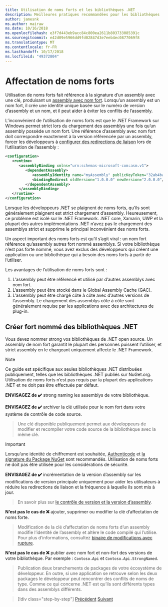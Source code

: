 ```yaml
---
title: Utilisation de noms forts et les bibliothèques .NET
description: Meilleures pratiques recommandées pour les bibliothèques .NET d’affectation de noms forts.
author: jamesnk
ms.author: mairaw
ms.date: 10/16/2018
ms.openlocfilehash: e3f7d443eb9acc84c800ea2611b803733085391c
ms.sourcegitcommit: e42d09e5966dd9fd02847d3e7eeb4ec0877069f8
ms.translationtype: MT
ms.contentlocale: fr-FR
ms.lasthandoff: 10/17/2018
ms.locfileid: "49372804"
---
```

# <a name="strong-naming"></a>Affectation de noms forts

Utilisation de noms forts fait référence à la signature d’un assembly avec une clé, produisant un [assembly avec nom fort](../../framework/app-domains/strong-named-assemblies.md). Lorsqu’un assembly est un nom fort, il crée une identité unique basée sur le numéro de version d’assembly et un nom, et il peut aider à éviter les conflits de l’assembly.

L’inconvénient de l’utilisation de noms forts est que le .NET Framework sur Windows permet strict lors du chargement des assemblys une fois qu’un assembly possède un nom fort. Une référence d’assembly avec nom fort doit correspondre exactement à la version référencée par un assembly, forcer les développeurs à [configurer des redirections de liaison](../../framework/configure-apps/redirect-assembly-versions.md) lors de l’utilisation de l’assembly :

```xml
<configuration>
   <runtime>
      <assemblyBinding xmlns="urn:schemas-microsoft-com:asm.v1">
         <dependentAssembly>
            <assemblyIdentity name="myAssembly" publicKeyToken="32ab4ba45e0a69a1" culture="neutral" />
            <bindingRedirect oldVersion="1.0.0.0" newVersion="2.0.0.0"/>
         </dependentAssembly>
      </assemblyBinding>
   </runtime>
</configuration>
```

Lorsque les développeurs .NET se plaignent de noms forts, qu’ils sont généralement plaignent est strict chargement d’assembly. Heureusement, ce problème est isolé sur le .NET Framework. .NET core, Xamarin, UWP et la plupart des autres implémentations .NET n’avez pas le chargement des assemblys strict et supprime le principal inconvénient des noms forts.

Un aspect important des noms forts est qu’il s’agit viral : un nom fort référence qu’assembly autres fort nommé assemblys. Si votre bibliothèque n’est pas forte nommé, vous avez exclus des développeurs qui créent une application ou une bibliothèque qui a besoin des noms forts à partir de l’utiliser.

Les avantages de l’utilisation de noms forts sont :

1. L’assembly peut être référencé et utilisé par d’autres assemblys avec nom fort.
2. L’assembly peut être stocké dans le Global Assembly Cache (GAC).
3. L’assembly peut être chargé côte à côte avec d’autres versions de l’assembly. Le chargement des assemblys côte à côte sont généralement requise par les applications avec des architectures de plug-in.

## <a name="create-strong-named-net-libraries"></a>Créer fort nommé des bibliothèques .NET

Vous devez nommer strong vos bibliothèques de .NET open source. Un assembly de nom fort garantit le plupart des personnes puissent l’utiliser, et strict assembly en le chargeant uniquement affecte le .NET Framework.

> [!NOTE]
> Ce guide est spécifique aux seules bibliothèques .NET distribuées publiquement, telles que les bibliothèques .NET publiés sur NuGet.org. Utilisation de noms forts n’est pas requis par la plupart des applications .NET et ne doit pas être effectuée par défaut.

**ENVISAGEZ de ✔️** strong naming les assemblys de votre bibliothèque.

**ENVISAGEZ de ✔️** archiver la clé utilisée pour le nom fort dans votre système de contrôle de code source.

> Une clé disponible publiquement permet aux développeurs de modifier et recompiler votre code source de la bibliothèque avec la même clé.

> [!IMPORTANT]
> Lorsqu’une identité de chiffrement est souhaitée, [Authenticode](/windows-hardware/drivers/install/authenticode) et [la signature du Package NuGet](/nuget/create-packages/sign-a-package) sont recommandés. Utilisation de noms forts ne doit pas être utilisée pour les considérations de sécurité.

**ENVISAGEZ de ✔️** incrémentation de la version d’assembly sur les modifications de version principale uniquement pour aider les utilisateurs à réduire les redirections de liaison et la fréquence à laquelle ils sont mis à jour.

> En savoir plus sur [le contrôle de version et la version d’assembly](./versioning.md#assembly-version).

**N’est pas le cas de ❌** ajouter, supprimer ou modifier la clé d’affectation de noms forte.

> Modification de la clé d’affectation de noms forts d’un assembly modifie l’identité de l’assembly et altère le code compilé qui l’utilise. Pour plus d’informations, consultez [binaire de modifications avec rupture](./breaking-changes.md#binary-breaking-change).

**N’est pas le cas de ❌** publier avec nom fort et non-fort des versions de votre bibliothèque. Par exemple : `Contoso.Api` et `Contoso.Api.StrongNamed`.

> Publication deux branchements de packages de votre écosystème de développeur. En outre, si une application se retrouve selon les deux packages le développeur peut rencontrer des conflits de noms de type. Comme ce qui concerne .NET est qu’ils sont différents types dans des assemblys différents.

>[!div class="step-by-step"]
[Précédent](./cross-platform-targeting.md)
[Suivant](./nuget.md)
